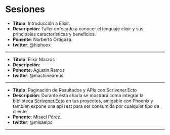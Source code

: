 # Sesiones

- **Título**: Introducción a Elixir.
- **Descripción**: Taller enfocado a conocer el lenguaje elixir y sus principales características y beneficios.
- **Ponente**: Norberto Ortigoza.
- **twitter**: @hiphoox

---

- **Título**: Elixir Macros
- **Descripción**: 
- **Ponente**: Agustin Ramos
- **twitter**: @machineareus

---

- **Título**: Paginación de Resultados y APIs con Scrivener.Ecto
- **Descripción**: Durante ésta charla se mostrará como integrar la biblioteca [Scrivener.Ecto](https://github.com/drewolson/scrivener) en tus proyectos, amigable con Phoenix y también expone una api rest para ser consumida por cualquier tipo de cliente.
- **Ponente**: Misael Pérez.
- **twitter**: @misaelpc

---

